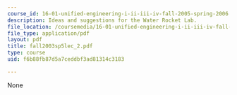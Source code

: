 ```yaml
---
course_id: 16-01-unified-engineering-i-ii-iii-iv-fall-2005-spring-2006
description: Ideas and suggestions for the Water Rocket Lab.
file_location: /coursemedia/16-01-unified-engineering-i-ii-iii-iv-fall-2005-spring-2006/f6b88fb87d5a7ceddbf3ad81314c3183_fall2003sp5lec_2.pdf
file_type: application/pdf
layout: pdf
title: fall2003sp5lec_2.pdf
type: course
uid: f6b88fb87d5a7ceddbf3ad81314c3183

---
```

None